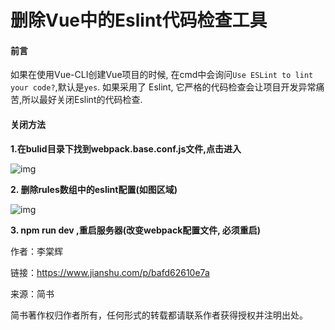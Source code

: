 # 删除Vue中的Eslint代码检查工具

#### 前言

如果在使用Vue-CLI创建Vue项目的时候, 在cmd中会询问`Use ESLint to lint your code?`,默认是`yes`. 如果采用了 Eslint, 它严格的代码检查会让项目开发异常痛苦,所以最好关闭Eslint的代码检查.

#### 关闭方法

**1.在bulid目录下找到webpack.base.conf.js文件,点击进入**



![img](https:////upload-images.jianshu.io/upload_images/5318700-5d6251fd63d668a4.png?imageMogr2/auto-orient/strip%7CimageView2/2/w/559/format/webp)



**2. 删除rules数组中的eslint配置(如图区域)**



![img](https://upload-images.jianshu.io/upload_images/5318700-4bdef93d08e95045.png?imageMogr2/auto-orient/strip%7CimageView2/2/w/658/format/webp)



**3. npm run dev ,重启服务器(改变webpack配置文件, 必须重启)**

作者：李棠辉

链接：https://www.jianshu.com/p/bafd62610e7a

来源：简书

简书著作权归作者所有，任何形式的转载都请联系作者获得授权并注明出处。
